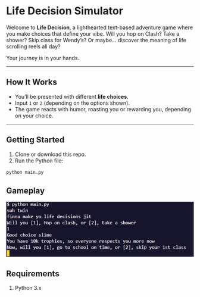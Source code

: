 # Life Decision Simulator  

Welcome to **Life Decision**, a lighthearted text-based adventure game where you make choices that define your vibe. Will you hop on Clash? Take a shower? Skip class for Wendy’s? Or maybe… discover the meaning of life scrolling reels all day?  

Your journey is in your hands.  

---

## How It Works  

- You’ll be presented with different **life choices**.  
- Input `1` or `2` (depending on the options shown).  
- The game reacts with humor, roasting you or rewarding you, depending on your choice.  

---

## Getting Started  

1. Clone or download this repo.  
2. Run the Python file:  

```bash
python main.py
```
 
## Gameplay
![Gameplay Screenshot](PlayScreen.png)

## Requirements

1. Python 3.x